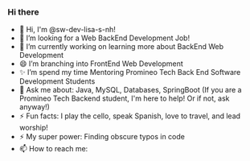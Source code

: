 ### Hi there 

- 👋 Hi, I'm @sw-dev-lisa-s-nh!
- 💞️ I’m looking for a Web BackEnd Development Job!
- 👀 I’m currently working on learning more about BackEnd Web Development
- 😄 I’m branching into FrontEnd Web Development
- ✨ I’m spend my time Mentoring Promineo Tech Back End Software Development Students
- 💬 Ask me about:  Java, MySQL, Databases, SpringBoot (If you are a Promineo Tech Backend student, I'm here to help!  Or if not, ask anyway!)
- ⚡  Fun facts: I play the cello, speak Spanish, love to travel, and lead worship!
- ⚡  My super power:  Finding obscure typos in code
- 📫 How to reach me:  
